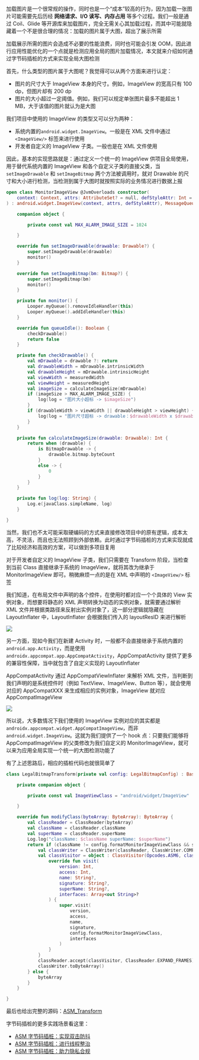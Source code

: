 加载图片是一个很常规的操作，同时也是一个“成本”较高的行为，因为加载一张图片可能需要先后历经 **网络请求、I/O 读写、内存占用** 等多个过程。我们一般是通过 Coil、Glide 等开源库来加载图片，完全无需关心其加载过程，而其中可能就隐藏着一个不是很合理的情况：加载的图片属于大图，超出了展示所需

加载展示所需的图片会造成不必要的性能浪费，同时也可能会引发 OOM，因此进行应用性能优化的一个点就是检测应用全局的图片加载情况，本文就来介绍如何通过字节码插桩的方式来实现全局大图检测

首先，什么类型的图片属于大图呢？我觉得可以从两个方面来进行认定：

- 图片的尺寸大于 ImageView 本身的尺寸。例如，ImageView 的宽高只有 100 dp，但图片却有 200 dp
- 图片的大小超过一定阈值。例如，我们可以规定单张图片最多不能超出 1 MB，大于该值的图片就认为是大图

我们项目中使用的 ImageView 的类型又可以分为两种：

- 系统内置的`android.widget.ImageView`。一般是在 XML 文件中通过 `<ImageView/>` 标签来进行使用
- 开发者自定义的 ImageView 子类。一般也是在 XML 文件使用

因此，基本的实现思路就是：通过定义一个统一的 ImageView 供项目全局使用，用于替代系统内置的 ImageView 和各个自定义子类的直接父类，当 `setImageDrawable` 和 `setImageBitmap` 两个方法被调用时，就对 Drawable 的尺寸和大小进行检测，当检测到属于大图时就按照实际的业务情况进行数据上报

```kotlin
open class MonitorImageView @JvmOverloads constructor(
    context: Context, attrs: AttributeSet? = null, defStyleAttr: Int = 0
) : android.widget.ImageView(context, attrs, defStyleAttr), MessageQueue.IdleHandler {

    companion object {

        private const val MAX_ALARM_IMAGE_SIZE = 1024

    }

    override fun setImageDrawable(drawable: Drawable?) {
        super.setImageDrawable(drawable)
        monitor()
    }

    override fun setImageBitmap(bm: Bitmap?) {
        super.setImageBitmap(bm)
        monitor()
    }

    private fun monitor() {
        Looper.myQueue().removeIdleHandler(this)
        Looper.myQueue().addIdleHandler(this)
    }

    override fun queueIdle(): Boolean {
        checkDrawable()
        return false
    }

    private fun checkDrawable() {
        val mDrawable = drawable ?: return
        val drawableWidth = mDrawable.intrinsicWidth
        val drawableHeight = mDrawable.intrinsicHeight
        val viewWidth = measuredWidth
        val viewHeight = measuredHeight
        val imageSize = calculateImageSize(mDrawable)
        if (imageSize > MAX_ALARM_IMAGE_SIZE) {
            log(log = "图片大小超标 -> $imageSize")
        }
        if (drawableWidth > viewWidth || drawableHeight > viewHeight) {
            log(log = "图片尺寸超标 -> drawable：$drawableWidth x $drawableHeight  view：$viewWidth x $viewHeight")
        }
    }

    private fun calculateImageSize(drawable: Drawable): Int {
        return when (drawable) {
            is BitmapDrawable -> {
                drawable.bitmap.byteCount
            }
            else -> {
                0
            }
        }
    }

    private fun log(log: String) {
        Log.e(javaClass.simpleName, log)
    }

}
```

当然，我们也不太可能采取硬编码的方式来直接修改项目中的原有逻辑，成本太高，不灵活，而且也无法照顾到外部依赖。此时通过字节码插桩的方式来实现就成了比较经济和高效的方案，可以做到多项目复用

对于开发者自定义的 ImageView 子类，我们只需要在 Transform 阶段，当检查到当前 Class 直接继承于系统的 ImageView，就将其改为继承于 MonitorImageView 即可。稍微麻烦一点的是在 XML 中声明的 `<ImageView/>` 标签

我们知道，在布局文件中声明的各个控件，在使用时都对应一个个具体的 View 实例对象，而想要将静态的 XML 声明转换为动态的实例对象，就需要通过解析 XML 文件并根据类路径来反射出实例对象了，这一部分逻辑就隐藏在 LayoutInflater 中，LayoutInflater 会根据我们传入的 layoutResID 来进行解析

![](https://upload-images.jianshu.io/upload_images/2552605-7228005523bcb4df.png)

另一方面，现如今我们在新建 Activity 时，一般都不会直接继承于系统内置的 `android.app.Activity`，而是使用 `androidx.appcompat.app.AppCompatActivity`，AppCompatActivity 提供了更多的兼容性保障，当中就包含了自定义实现的 LayoutInflater

AppCompatActivity 通过 AppCompatViewInflater 来解析 XML 文件，当判断到我们声明的是系统控件时（例如 TextView、ImageView、Button 等），就会使用对应的 AppCompatXXX 来生成相应的实例对象，ImageView 就对应 AppCompatImageView

![](https://upload-images.jianshu.io/upload_images/2552605-ced3d23ff32c40a7.png)

所以说，大多数情况下我们使用的 ImageView 实例对应的其实都是 `androidx.appcompat.widget.AppCompatImageView`，而非 `android.widget.ImageView`。这就为我们提供了一个 hook 点：只要我们能够将 AppCompatImageView 的父类修改为我们自定义的 MonitorImageView，就可以来为应用全局实现一个统一的大图检测功能了

有了上述思路后，相应的插桩代码也就很简单了

```kotlin
class LegalBitmapTransform(private val config: LegalBitmapConfig) : BaseTransform() {

    private companion object {

        private const val ImageViewClass = "android/widget/ImageView"

    }

    override fun modifyClass(byteArray: ByteArray): ByteArray {
        val classReader = ClassReader(byteArray)
        val className = classReader.className
        val superName = classReader.superName
        Log.log("className: $className superName: $superName")
        return if (className != config.formatMonitorImageViewClass && superName == ImageViewClass) {
            val classWriter = ClassWriter(classReader, ClassWriter.COMPUTE_MAXS)
            val classVisitor = object : ClassVisitor(Opcodes.ASM6, classWriter) {
                override fun visit(
                    version: Int,
                    access: Int,
                    name: String?,
                    signature: String?,
                    superName: String?,
                    interfaces: Array<out String>?
                ) {
                    super.visit(
                        version,
                        access,
                        name,
                        signature,
                        config.formatMonitorImageViewClass,
                        interfaces
                    )
                }
            }
            classReader.accept(classVisitor, ClassReader.EXPAND_FRAMES)
            classWriter.toByteArray()
        } else {
            byteArray
        }
    }

}
```

最后也给出完整的源码：[ASM_Transform](https://github.com/leavesCZY/ASM_Transform)

字节码插桩的更多实践场景看这里：

- [ASM 字节码插桩：实现双击防抖](https://mp.weixin.qq.com/s?__biz=MzAxMTYzNTIyMA==&mid=2247492383&idx=1&sn=fe3a7db1ad7b5c1e506df5674836f016&chksm=9bbcbc64accb3572202cb1ea6163534b0cb66c67195a01f4d0ecc8040f66b55ea618a0a09ca9&token=1916624675&lang=zh_CN#rd)
- [ASM 字节码插桩：进行线程整治](https://mp.weixin.qq.com/s?__biz=MzAxMTYzNTIyMA==&mid=2247492405&idx=1&sn=69ba6a0af55c9ae0da5b87439f356ee5&chksm=9bbcbc4eaccb3558efa2b18e9a0a028f64828429fb1925cbac23ccaa43a5c6b8f6cd960f7f5c&token=1916624675&lang=zh_CN#rd)
- [ASM 字节码插桩：助力隐私合规](https://mp.weixin.qq.com/s?__biz=MzAxMTYzNTIyMA==&mid=2247492421&idx=1&sn=72bc5e58f028dd77abf59cf8fb8e0013&chksm=9bbcbc3eaccb35287e4e4b2b8f520e3baefea93a754e80fa5d2c2cb32b5b0475ea6e4b1db176#rd)